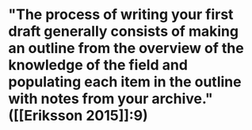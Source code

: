 # "The process of writing your first draft generally consists of making an outline from the overview of the knowledge of the field and populating each item in the outline with notes from your archive." ([[Eriksson 2015]]:9)